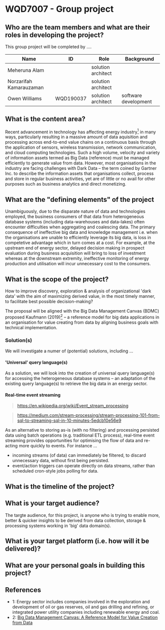 # WQD7007 - Group project
## Who are the team members and what are their roles in developing the project?
This group project will be completed by ....

| Name                    | ID        | Role               | Background           |
|-------------------------|-----------|--------------------|----------------------|
| Meheruna Alam           |           | solution architect |                      |
| Norzarifah Kamarauzaman |           | solution architect |                      |
| Owen Williams           | WQD190037 | solution architect | software development |

## What is the content area?
Recent advancement in technology has affecting energy industry[<sup>1</sup>](#1) in many ways, particularly resulting in a massive amount of data aquisition and processing across end-to-end value chains on a continuous basis through the application of sensors, wireless transmission, network communication, and cloud computing technologies. Such a high volume, velocity and variety of information assets termed as Big Data (reference) must be managed efficiently to generate value from data. However, most organisations in the industry are facing challenges with Dark Data – the term coined by Gartner Inc. to describe the information assets that organisations collect, process and store in regular business activities, yet are of little or no avail for other purposes such as business analytics and direct monetizing.

## What are the "defining elements" of the project
Unambiguously, due to the disparate nature of data and technologies employed, the business consumers of that data from heterogeneous database systems (including data-warehouses and data-lakes) often encounter difficulties when aggregating and coalescing data. The primary consequence of ineffective big data and knowledge management i.e. when the organisations are unable to efficiently leverage its big data, is loss in competetive advantage which in turn comes at a cost. For example, at the upstream end of energy sector, delayed decision making in prospect evaluation during business acquisition will bring to loss of investment whereas at the downstream extremity, ineffective monitoring of energy production and utilisation will incur unnecessary cost to the consumers.

## What is the scope of the project?
How to improve discovery, exploration & analysis of organizational 'dark data' with the aim of maximizing derived value, in the most timely manner, to facilitate best possible decision-making?

The proposal will be aligned with the Big Data Management Canvas (BDMC) proposed Kaufmann (2019)[<sup>2</sup>](#2) – a reference model for big data applications in an organisation for value creating from data by aligning business goals with technical implementation.

### Solution(s)
We will investigate a numer of (potential) solutions, including ...

#### 'Universal' query language(s)
As a solution, we will look into the creation of universal query language(s) for accessing the heterogeneous database systems – an adaptation of the existing query language(s) to retrieve the big data in an energy sector. 

#### Real-time event streaming

> https://en.wikipedia.org/wiki/Event_stream_processing

> https://medium.com/stream-processing/stream-processing-101-from-sql-to-streaming-sql-in-10-minutes-5edcb10e56e9

As an alternative to storing as-is (with no filtering) and processing persisted data using batch operations (e.g. traditional ETL process), real-time event streaming provides opportunities for optimising the flow of data and re-acting more quickly to events. For instance ...
- incoming streams (of data) can immediately be filtered, to discard unnecessary data, without first being persisted.
- event/action triggers can operate directly on data streams, rather than scheduled cron-style jobs polling for data.

## What is the timeline of the project?

## What is your target audience?
The targte audience, for this project, is anyone who is trying to enable more, better & quicker insights to be derived from data collection, storage & processing systems working in 'big' data domain(s).

## What is your target platform (i.e. how will it be delivered)?

## What are your personal goals in building this project?

## References
- <a name="1">1: </a>Energy sector includes companies involved in the exploration and development of oil or gas reserves, oil and gas drilling and refining, or integrated power utility companies including renewable energy and coal.
- <a name="2">2: </a>[Big Data Management Canvas: A Reference Model
for Value Creation from Data](https://www.researchgate.net/publication/331679781_Big_Data_Management_Canvas_A_Reference_Model_for_Value_Creation_from_Data)
